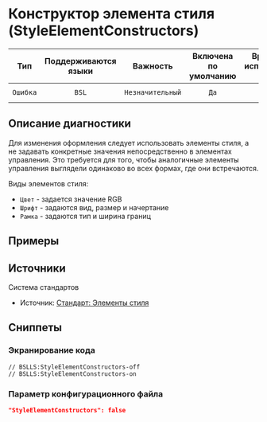 # Конструктор элемента стиля (StyleElementConstructors)

|   Тип    |    Поддерживаются<br>языки    |     Важность     |    Включена<br>по умолчанию    |    Время на<br>исправление (мин)    |               Теги                |
|:--------:|:-----------------------------:|:----------------:|:------------------------------:|:-----------------------------------:|:---------------------------------:|
| `Ошибка` |             `BSL`             | `Незначительный` |              `Да`              |                 `5`                 |    `standard`<br>`badpractice`    |

<!-- Блоки выше заполняются автоматически, не трогать -->
## Описание диагностики
Для изменения оформления следует использовать элементы стиля, а не задавать конкретные значения непосредственно в элементах управления. Это требуется для того, чтобы аналогичные элементы управления выглядели одинаково во всех формах, где они встречаются.

Виды элементов стиля:

* `Цвет` - задается значение RGB
* `Шрифт` - задаются вид, размер и начертание
* `Рамка` - задаются тип и ширина границ

## Примеры
<!-- В данном разделе приводятся примеры, на которые диагностика срабатывает, а также можно привести пример, как можно исправить ситуацию -->

## Источники
Система стандартов 
* Источник: [Стандарт: Элементы стиля](https://its.1c.ru/db/v8std#content:667:hdoc)

## Сниппеты

<!-- Блоки ниже заполняются автоматически, не трогать -->
### Экранирование кода

```bsl
// BSLLS:StyleElementConstructors-off
// BSLLS:StyleElementConstructors-on
```

### Параметр конфигурационного файла

```json
"StyleElementConstructors": false
```
